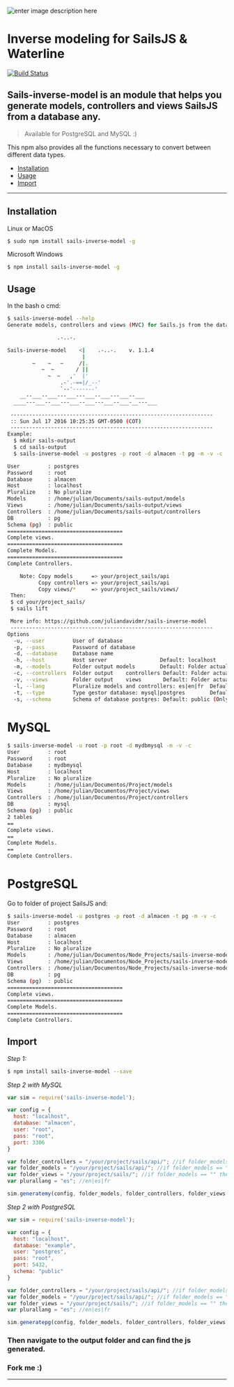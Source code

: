 ![enter image description here](http://sailsjs.org/images/bkgd_squiddy.png)

# Inverse modeling for SailsJS & Waterline

[![Build Status](https://travis-ci.org/juliandavidmr/sails-inverse-model.svg?branch=master)](https://travis-ci.org/juliandavidmr/sails-inverse-model)

## Sails-inverse-model is an module that helps you generate models, controllers and views SailsJS from a database any.

> Available for PostgreSQL and MySQL :)

This npm also provides all the functions necessary to convert between different data types.

- [Installation](#installation)
- [Usage](#Usage)
- [Import](#Import)

--------------------------------------------------------------------------------

## Installation

Linux or MacOS

```bash
$ sudo npm install sails-inverse-model -g
```

Microsoft Windows

```bash
$ npm install sails-inverse-model -g
```

## Usage

In the bash o cmd:

```bash
$ sails-inverse-model --help
Generate models, controllers and views (MVC) for Sails.js from the database any.

                .-..-.                                                                      

Sails-inverse-model    <|    .-..-.    v. 1.1.4                 
                        |                                                                   
        ~    ~   ~     /|.                                                                    
           ~  ~       / ||                                                                    
             ~  ~   ,'  |'                                                                 
                 .-'.-==|/_--'                                                               
                 `--'-------'                                                                
    __--___--___---___---___--___---___--___                             
  ____---___--___---___--___---___--___-__---___                       

 -----------------------------------------------------------------                        
 :: Sun Jul 17 2016 10:25:35 GMT-0500 (COT)                                                        
 -----------------------------------------------------------------                        
Example:
  $ mkdir sails-output
  $ cd sails-output
  $ sails-inverse-model -u postgres -p root -d almacen -t pg -m -v -c

User         : postgres
Password     : root
Database     : almacen
Host         : localhost
Pluralize    : No pluralize
Models       : /home/julian/Documents/sails-output/models
Views        : /home/julian/Documents/sails-output/views
Controllers  : /home/julian/Documents/sails-output/controllers
DB           : pg
Schema (pg)  : public
=====================================
Complete views.
=====================================
Complete Models.
=====================================
Complete Controllers.

    Note: Copy models      => your/project_sails/api
          Copy controllers => your/project_sails/api
          Copy views/*     => your/project_sails/views/
 Then:
 $ cd your/project_sails/
 $ sails lift

 More info: https://github.com/juliandavidmr/sails-inverse-model
 -----------------------------------------------------------------                        
Options
  -u, --user         User of database
  -p, --pass         Password of database
  -d, --database     Database name
  -h, --host         Host server                 Default: localhost
  -m, --models       Folder output models        Default: Folder actual
  -c, --controllers  Folder output    controllers Default: Folder actual
  -v, --views        Folder output    views       Default: Folder actual (Experimental)
  -l, --lang         Pluralize models and controllers: es|en|fr  Default: no pluralize
  -t, --type         Type gestor database: mysql|postgres        Default: mysql
  -s, --schema       Schema of database postgres: Default: public (Only PostgreSQL)
```

# MySQL

```bash
$ sails-inverse-model -u root -p root -d mydbmysql -m -v -c
User         : root
Password     : root
Database     : mydbmysql
Host         : localhost
Pluralize    : No pluralize
Models       : /home/julian/Documentos/Project/models
Views        : /home/julian/Documentos/Project/views
Controllers  : /home/julian/Documentos/Project/controllers
DB           : mysql
Schema (pg)  : public
2 tables
==
Complete views.
==
Complete Models.
==
Complete Controllers.
```

# PostgreSQL

Go to folder of project SailsJS and:

```bash
$ sails-inverse-model -u postgres -p root -d almacen -t pg -m -v -c
User         : postgres
Password     : root
Database     : almacen
Host         : localhost
Pluralize    : No pluralize
Models       : /home/julian/Documentos/Node_Projects/sails-inverse-model/models
Views        : /home/julian/Documentos/Node_Projects/sails-inverse-model/views
Controllers  : /home/julian/Documentos/Node_Projects/sails-inverse-model/controllers
DB           : pg
Schema (pg)  : public
=====================================
Complete views.
=====================================
Complete Models.
=====================================
Complete Controllers.
```

## Import ##

_Step 1:_

```bash
$ npm install sails-inverse-model --save
```

_Step 2 with MySQL_

```js
var sim = require('sails-inverse-model');

var config = {
  host: "localhost",
  database: "almacen",
  user: "root",
  pass: "root",
  port: 3306
}

var folder_controllers = "/your/project/sails/api/"; //if folder_models == "" then: no generate controllers
var folder_models = "/your/project/sails/api/"; //if folder_models == "" then: no generate models
var folder_views = "/your/project/sails/"; //if folder_models == "" then: no generate views
var plurallang = "es"; //en|es|fr

sim.generatemy(config, folder_models, folder_controllers, folder_views, plurallang);
```

_Step 2 with PostgreSQL_

```js
var sim = require('sails-inverse-model');

var config = {
  host: "localhost",
  database: "example",
  user: "postgres",
  pass: "root",
  port: 5432,
  schema: "public"
}

var folder_controllers = "/your/project/sails/api/"; //if folder_models == "" then: no generate controllers
var folder_models = "/your/project/sails/api/"; //if folder_models == "" then: no generate models
var folder_views = "/your/project/sails/"; //if folder_models == "" then: no generate views
var plurallang = "es"; //en|es|fr

sim.generatepg(config, folder_models, folder_controllers, folder_views, plurallang);
```

### Then navigate to the output folder and can find the js generated.

### Fork me :)

--------------------------------------------------------------------------------
